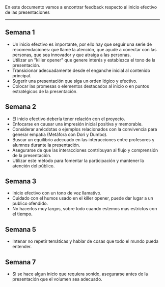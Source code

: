 En este documento vamos a encontrar feedback respecto al inicio efectivo de las presentaciones
****
## Semana 1
+ Un inicio efectivo es importante, por ello hay que seguir una serie de recomendaciones: que llame la atención, que ayude a conectar con las personas, que sea innovador y que atraiga a las personas.
+  Utilizar un "killer opener" que genere interés y establezca el tono de la presentación.
+  Transicionar adecuadamente desde el enganche inicial al contenido principal.
+  Sugerir una presentación que siga un orden lógico y efectivo.
+  Colocar las promesas o elementos destacados al inicio o en puntos estratégicos de la presentación.

## Semana 2
+ El inicio efectivo debería tener relación con el proyecto.
+ Enfocarse en causar una impresión inicial positiva y memorable.
+ Considerar anécdotas o ejemplos relacionados con la convivencia para generar empatía (Metáfora con Dori y Dumbo).
+ Buscar un equilibrio adecuado en las interacciones entre profesores y alumnos durante la presentación.
+ Asegurarse de que las interacciones contribuyan al flujo y comprensión de la presentación.
+ Utilizar este método para fomentar la participación y mantener la atención del público.


## Semana 3
+ Inicio efectivo con un tono de voz llamativo.
+ Cuidado con el humos usado en el killer opener, puede dar lugar a un publico ofendido.
+ No hacerlos muy largos, sobre todo cuando estemos mas estrictos con el tiempo.

## Semana 5
+ Intenar no repetir temáticas y hablar de cosas que todo el mundo pueda entender.

## Semana 7
+ Si se hace algun inicio que requiera sonido, asegurarse antes de la presentación que el volumen sea adecuado.
